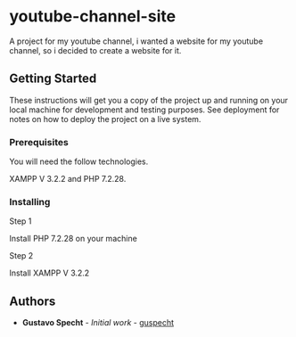 # youtube-channel-site
A project for my youtube channel, i wanted a website for my youtube channel, so i decided to create a website for it.

## Getting Started

These instructions will get you a copy of the project up and running on your local machine for development and testing purposes. See deployment for notes on how to deploy the project on a live system.

### Prerequisites

You will need the follow technologies.

XAMPP V 3.2.2 and PHP 7.2.28.

### Installing

Step 1

Install PHP 7.2.28 on your machine

Step 2

Install XAMPP V 3.2.2
 
## Authors

* **Gustavo Specht** - *Initial work* - [guspecht](https://github.com/guspecht/)

